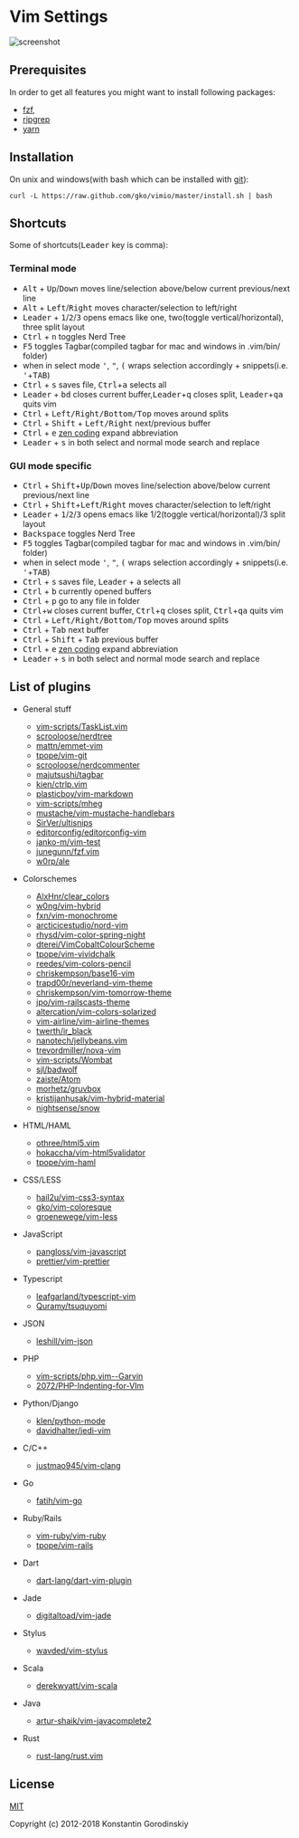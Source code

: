 # Vim Settings

![screenshot](https://raw.github.com/gko/vimio/master/screenshot.png)

## Prerequisites

In order to get all features you might want to install following packages:
 - [fzf](https://github.com/junegunn/fzf),
 - [ripgrep](https://github.com/BurntSushi/ripgrep)
 - [yarn](https://yarnpkg.com/en/)

## Installation

On unix and windows(with bash which can be installed with [git](http://msysgit.github.io/)):

    curl -L https://raw.github.com/gko/vimio/master/install.sh | bash

## Shortcuts

Some of shortcuts(<kbd>Leader</kbd> key is comma):

### Terminal mode

 * <kbd>Alt</kbd> + <kbd>Up</kbd>/<kbd>Down</kbd> moves line/selection above/below current previous/next line
 * <kbd>Alt</kbd> + <kbd>Left</kbd>/<kbd>Right</kbd> moves character/selection to left/right
 * <kbd>Leader</kbd> + <kbd>1</kbd>/<kbd>2</kbd>/<kbd>3</kbd> opens emacs like one, two(toggle vertical/horizontal), three split layout
 * <kbd>Ctrl</kbd> + <kbd>n</kbd> toggles Nerd Tree
 * <kbd>F5</kbd> toggles Tagbar(compiled tagbar for mac and windows in .vim/bin/ folder)
 * when in select mode <kbd>'</kbd>, <kbd>"</kbd>, <kbd>(</kbd> wraps selection accordingly + snippets(i.e. <kbd>'</kbd>+<kbd>TAB</kbd>)
 * <kbd>Ctrl</kbd> + <kbd>s</kbd> saves file, <kbd>Ctrl</kbd>+<kbd>a</kbd> selects all
 * <kbd>Leader</kbd> + <kbd>bd</kbd> closes current buffer,<kbd>Leader</kbd>+<kbd>q</kbd> closes split, <kbd>Leader</kbd>+<kbd>qa</kbd> quits vim
 * <kbd>Ctrl</kbd> + <kbd>Left/Right/Bottom/Top</kbd> moves around splits
 * <kbd>Ctrl</kbd> + <kbd>Shift</kbd> + <kbd>Left/Right</kbd> next/previous buffer
 * <kbd>Ctrl</kbd> + <kbd>e</kbd> [zen coding](https://github.com/mattn/zencoding-vim) expand abbreviation
 * <kbd>Leader</kbd> + <kbd>s</kbd> in both select and normal mode search and replace

### GUI mode specific

 * <kbd>Ctrl</kbd> + <kbd>Shift</kbd>+<kbd>Up</kbd>/<kbd>Down</kbd> moves line/selection above/below current previous/next line
 * <kbd>Ctrl</kbd> + <kbd>Shift</kbd>+<kbd>Left</kbd>/<kbd>Right</kbd> moves character/selection to left/right
 * <kbd>Leader</kbd> + <kbd>1</kbd>/<kbd>2</kbd>/<kbd>3</kbd> opens emacs like 1/2(toggle vertical/horizontal)/3 split layout
 * <kbd>Backspace</kbd> toggles Nerd Tree
 * <kbd>F5</kbd> toggles Tagbar(compiled tagbar for mac and windows in .vim/bin/ folder)
 * when in select mode <kbd>'</kbd>, <kbd>"</kbd>, <kbd>(</kbd> wraps selection accordingly + snippets(i.e. <kbd>'</kbd>+<kbd>TAB</kbd>)
 * <kbd>Ctrl</kbd> + <kbd>s</kbd> saves file, <kbd>Leader</kbd> + <kbd>a</kbd> selects all
 * <kbd>Ctrl</kbd> + <kbd>b</kbd> currently opened buffers
 * <kbd>Ctrl</kbd> + <kbd>p</kbd> go to any file in folder
 * <kbd>Ctrl</kbd>+<kbd>w</kbd> closes current buffer, <kbd>Ctrl</kbd>+<kbd>q</kbd> closes split, <kbd>Ctrl</kbd>+<kbd>qa</kbd> quits vim
 * <kbd>Ctrl</kbd> + <kbd>Left/Right/Bottom/Top</kbd> moves around splits
 * <kbd>Ctrl</kbd> + <kbd>Tab</kbd> next buffer
 * <kbd>Ctrl</kbd> + <kbd>Shift</kbd> + <kbd>Tab</kbd> previous buffer
 * <kbd>Ctrl</kbd> + <kbd>e</kbd> [zen coding](https://github.com/mattn/zencoding-vim) expand abbreviation
 * <kbd>Leader</kbd> + <kbd>s</kbd> in both select and normal mode search and replace

## List of plugins

 * General stuff
   * [vim-scripts/TaskList.vim](https://github.com/vim-scripts/TaskList.vim)
   * [scrooloose/nerdtree](https://github.com/scrooloose/nerdtree)
   * [mattn/emmet-vim](https://github.com/mattn/emmet-vim)
   * [tpope/vim-git](https://github.com/tpope/vim-git)
   * [scrooloose/nerdcommenter](https://github.com/scrooloose/nerdcommenter)
   * [majutsushi/tagbar](https://github.com/majutsushi/tagbar)
   * [kien/ctrlp.vim](https://github.com/kien/ctrlp.vim)
   * [plasticboy/vim-markdown](https://github.com/plasticboy/vim-markdown)
   * [vim-scripts/mheg](https://github.com/vim-scripts/mheg)
   * [mustache/vim-mustache-handlebars](https://github.com/mustache/vim-mustache-handlebars)
   * [SirVer/ultisnips](https://github.com/SirVer/ultisnips)
   * [editorconfig/editorconfig-vim](https://github.com/editorconfig/editorconfig-vim)
   * [janko-m/vim-test](https://github.com/janko-m/vim-test)
   * [junegunn/fzf.vim](https://github.com/junegunn/fzf.vim)
   * [w0rp/ale](https://github.com/w0rp/ale)

 * Colorschemes
   * [AlxHnr/clear_colors](https://github.com/AlxHnr/clear_colors)
   * [w0ng/vim-hybrid](https://github.com/w0ng/vim-hybrid)
   * [fxn/vim-monochrome](https://github.com/fxn/vim-monochrome)
   * [arcticicestudio/nord-vim](https://github.com/arcticicestudio/nord-vim)
   * [rhysd/vim-color-spring-night](https://github.com/rhysd/vim-color-spring-night)
   * [dterei/VimCobaltColourScheme](https://github.com/dterei/VimCobaltColourScheme)
   * [tpope/vim-vividchalk](https://github.com/tpope/vim-vividchalk)
   * [reedes/vim-colors-pencil](https://github.com/reedes/vim-colors-pencil)
   * [chriskempson/base16-vim](https://github.com/chriskempson/base16-vim)
   * [trapd00r/neverland-vim-theme](https://github.com/trapd00r/neverland-vim-theme)
   * [chriskempson/vim-tomorrow-theme](https://github.com/chriskempson/vim-tomorrow-theme)
   * [jpo/vim-railscasts-theme](https://github.com/jpo/vim-railscasts-theme)
   * [altercation/vim-colors-solarized](https://github.com/altercation/vim-colors-solarized)
   * [vim-airline/vim-airline-themes](https://github.com/vim-airline/vim-airline-themes)
   * [twerth/ir_black](https://github.com/twerth/ir_black)
   * [nanotech/jellybeans.vim](https://github.com/nanotech/jellybeans.vim)
   * [trevordmiller/nova-vim](https://github.com/trevordmiller/nova-vim)
   * [vim-scripts/Wombat](https://github.com/vim-scripts/Wombat)
   * [sjl/badwolf](https://github.com/sjl/badwolf)
   * [zaiste/Atom](https://github.com/zaiste/Atom)
   * [morhetz/gruvbox](https://github.com/morhetz/gruvbox)
   * [kristijanhusak/vim-hybrid-material](https://github.com/kristijanhusak/vim-hybrid-material)
   * [nightsense/snow](https://github.com/nightsense/snow)

 * HTML/HAML
   * [othree/html5.vim](https://github.com/othree/html5.vim)
   * [hokaccha/vim-html5validator](https://github.com/hokaccha/vim-html5validator)
   * [tpope/vim-haml](https://github.com/tpope/vim-haml)

 * CSS/LESS
   * [hail2u/vim-css3-syntax](https://github.com/hail2u/vim-css3-syntax)
   * [gko/vim-coloresque](https://github.com/gko/vim-coloresque)
   * [groenewege/vim-less](https://github.com/groenewege/vim-less)

 * JavaScript
   * [pangloss/vim-javascript](https://github.com/pangloss/vim-javascript)
   * [prettier/vim-prettier](https://github.com/prettier/vim-prettier)

 * Typescript
   * [leafgarland/typescript-vim](https://github.com/leafgarland/typescript-vim)
   * [Quramy/tsuquyomi](https://github.com/Quramy/tsuquyomi)

 * JSON
   * [leshill/vim-json](https://github.com/leshill/vim-json)

 * PHP
   * [vim-scripts/php.vim--Garvin](https://github.com/vim-scripts/php.vim--Garvin)
   * [2072/PHP-Indenting-for-VIm](https://github.com/2072/PHP-Indenting-for-VIm)

 * Python/Django
   * [klen/python-mode](https://github.com/klen/python-mode)
   * [davidhalter/jedi-vim](https://github.com/davidhalter/jedi-vim)

 * C/C++
   * [justmao945/vim-clang](https://github.com/justmao945/vim-clang)

 * Go
   * [fatih/vim-go](https://github.com/fatih/vim-go)

 * Ruby/Rails
   * [vim-ruby/vim-ruby](https://github.com/vim-ruby/vim-ruby)
   * [tpope/vim-rails](https://github.com/tpope/vim-rails)

 * Dart
   * [dart-lang/dart-vim-plugin](https://github.com/dart-lang/dart-vim-plugin)

 * Jade
   * [digitaltoad/vim-jade](https://github.com/digitaltoad/vim-jade)

 * Stylus
   * [wavded/vim-stylus](https://github.com/wavded/vim-stylus)

 * Scala
   * [derekwyatt/vim-scala](https://github.com/derekwyatt/vim-scala)

 * Java
   * [artur-shaik/vim-javacomplete2](https://github.com/artur-shaik/vim-javacomplete2)

 * Rust
   * [rust-lang/rust.vim](https://github.com/rust-lang/rust.vim)

## License

[MIT](http://opensource.org/licenses/MIT)

Copyright (c) 2012-2018 Konstantin Gorodinskiy
